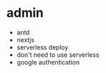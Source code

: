 # admin

- antd
- nextjs
- serverless deploy
- don't need to use serverless
- google authentication
